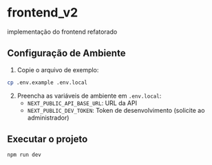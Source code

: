 # frontend_v2

implementação do frontend refatorado

## Configuração de Ambiente

1. Copie o arquivo de exemplo:

```bash
cp .env.example .env.local
```

2. Preencha as variáveis de ambiente em `.env.local`:
   - `NEXT_PUBLIC_API_BASE_URL`: URL da API
   - `NEXT_PUBLIC_DEV_TOKEN`: Token de desenvolvimento (solicite ao administrador)

## Executar o projeto

```bash
npm run dev
```
